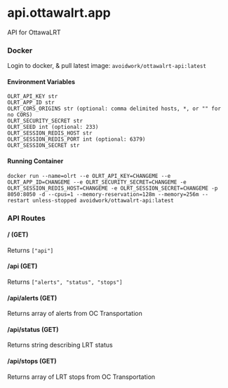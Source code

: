 # api.ottawalrt.app
API for OttawaLRT

### Docker
Login to docker, & pull latest image: `avoidwork/ottawalrt-api:latest`

#### Environment Variables

```
OLRT_API_KEY str
OLRT_APP_ID str
OLRT_CORS_ORIGINS str (optional: comma delimited hosts, *, or "" for no CORS)
OLRT_SECURITY_SECRET str
OLRT_SEED int (optional: 233)
OLRT_SESSION_REDIS_HOST str
OLRT_SESSION_REDIS_PORT int (optional: 6379)
OLRT_SESSION_SECRET str
```

#### Running Container
`docker run --name=olrt --e OLRT_API_KEY=CHANGEME --e OLRT_APP_ID=CHANGEME --e OLRT_SECURITY_SECRET=CHANGEME -e OLRT_SESSION_REDIS_HOST=CHANGEME -e OLRT_SESSION_SECRET=CHANGEME -p 8050:8050 -d --cpus=1 --memory-reservation=128m --memory=256m --restart unless-stopped avoidwork/ottawalrt-api:latest`

### API Routes

#### / (GET)
Returns `["api"]`

#### /api (GET)
Returns `["alerts", "status", "stops"]`

#### /api/alerts (GET)
Returns array of alerts from OC Transportation

#### /api/status (GET)
Returns string describing LRT status

#### /api/stops (GET)
Returns array of LRT stops from OC Transportation
